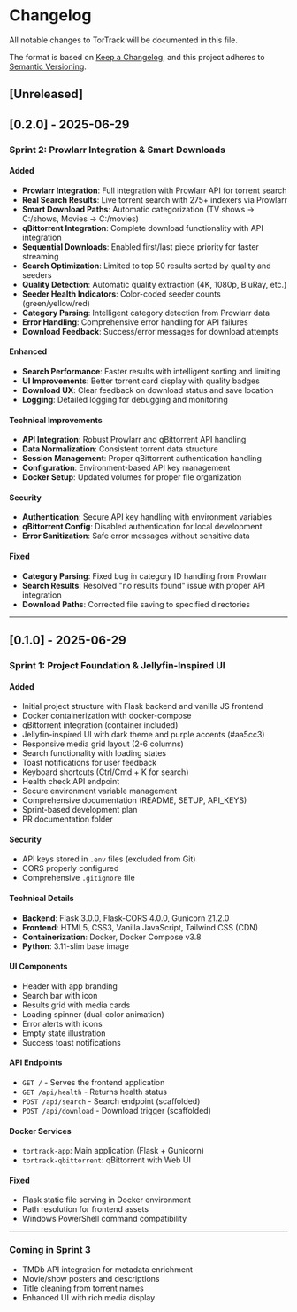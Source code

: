 # Changelog

All notable changes to TorTrack will be documented in this file.

The format is based on [Keep a Changelog](https://keepachangelog.com/en/1.0.0/),
and this project adheres to [Semantic Versioning](https://semver.org/spec/v2.0.0.html).

## [Unreleased]

## [0.2.0] - 2025-06-29

### Sprint 2: Prowlarr Integration & Smart Downloads

#### Added
- **Prowlarr Integration**: Full integration with Prowlarr API for torrent search
- **Real Search Results**: Live torrent search with 275+ indexers via Prowlarr
- **Smart Download Paths**: Automatic categorization (TV shows → C:/shows, Movies → C:/movies)
- **qBittorrent Integration**: Complete download functionality with API integration
- **Sequential Downloads**: Enabled first/last piece priority for faster streaming
- **Search Optimization**: Limited to top 50 results sorted by quality and seeders
- **Quality Detection**: Automatic quality extraction (4K, 1080p, BluRay, etc.)
- **Seeder Health Indicators**: Color-coded seeder counts (green/yellow/red)
- **Category Parsing**: Intelligent category detection from Prowlarr data
- **Error Handling**: Comprehensive error handling for API failures
- **Download Feedback**: Success/error messages for download attempts

#### Enhanced
- **Search Performance**: Faster results with intelligent sorting and limiting
- **UI Improvements**: Better torrent card display with quality badges
- **Download UX**: Clear feedback on download status and save location
- **Logging**: Detailed logging for debugging and monitoring

#### Technical Improvements
- **API Integration**: Robust Prowlarr and qBittorrent API handling
- **Data Normalization**: Consistent torrent data structure
- **Session Management**: Proper qBittorrent authentication handling
- **Configuration**: Environment-based API key management
- **Docker Setup**: Updated volumes for proper file organization

#### Security
- **Authentication**: Secure API key handling with environment variables
- **qBittorrent Config**: Disabled authentication for local development
- **Error Sanitization**: Safe error messages without sensitive data

#### Fixed
- **Category Parsing**: Fixed bug in category ID handling from Prowlarr
- **Search Results**: Resolved "no results found" issue with proper API integration
- **Download Paths**: Corrected file saving to specified directories

---

## [0.1.0] - 2025-06-29

### Sprint 1: Project Foundation & Jellyfin-Inspired UI

#### Added
- Initial project structure with Flask backend and vanilla JS frontend
- Docker containerization with docker-compose
- qBittorrent integration (container included)
- Jellyfin-inspired UI with dark theme and purple accents (#aa5cc3)
- Responsive media grid layout (2-6 columns)
- Search functionality with loading states
- Toast notifications for user feedback
- Keyboard shortcuts (Ctrl/Cmd + K for search)
- Health check API endpoint
- Secure environment variable management
- Comprehensive documentation (README, SETUP, API_KEYS)
- Sprint-based development plan
- PR documentation folder

#### Security
- API keys stored in `.env` files (excluded from Git)
- CORS properly configured
- Comprehensive `.gitignore` file

#### Technical Details
- **Backend**: Flask 3.0.0, Flask-CORS 4.0.0, Gunicorn 21.2.0
- **Frontend**: HTML5, CSS3, Vanilla JavaScript, Tailwind CSS (CDN)
- **Containerization**: Docker, Docker Compose v3.8
- **Python**: 3.11-slim base image

#### UI Components
- Header with app branding
- Search bar with icon
- Results grid with media cards
- Loading spinner (dual-color animation)
- Error alerts with icons
- Empty state illustration
- Success toast notifications

#### API Endpoints
- `GET /` - Serves the frontend application
- `GET /api/health` - Returns health status
- `POST /api/search` - Search endpoint (scaffolded)
- `POST /api/download` - Download trigger (scaffolded)

#### Docker Services
- `tortrack-app`: Main application (Flask + Gunicorn)
- `tortrack-qbittorrent`: qBittorrent with Web UI

#### Fixed
- Flask static file serving in Docker environment
- Path resolution for frontend assets
- Windows PowerShell command compatibility

---

### Coming in Sprint 3
- TMDb API integration for metadata enrichment
- Movie/show posters and descriptions
- Title cleaning from torrent names
- Enhanced UI with rich media display 